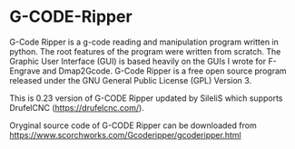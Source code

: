 # G-CODE-Ripper
G-Code Ripper is a g-code reading and manipulation program written in python. The root features of the program were written from scratch. The Graphic User Interface (GUI) is based heavily on the GUIs I wrote for F-Engrave and Dmap2Gcode. G-Code Ripper is a free open source program released under the GNU General Public License (GPL) Version 3.

This is 0.23 version of G-CODE Ripper updated by SileliS which supports DrufelCNC (https://drufelcnc.com/).

Oryginal source code of G-CODE Ripper can be downloaded from https://www.scorchworks.com/Gcoderipper/gcoderipper.html
